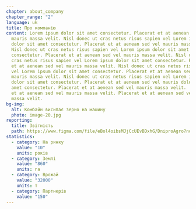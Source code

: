 ```yaml
---
chapter: about_company
chapter_range: "2"
language: uk
title: Про компанію
content: Lorem ipsum dolor sit amet consectetur. Placerat et at aenean sed vel
  mauris massa velit. Nisl donec ut cras netus risus sapien vel Lorem ipsum
  dolor sit amet consectetur. Placerat et at aenean sed vel mauris massa velit.
  Nisl donec ut cras netus risus sapien vel Lorem ipsum dolor sit amet
  consectetur. Placerat et at aenean sed vel mauris massa velit. Nisl donec ut
  cras netus risus sapien vel Lorem ipsum dolor sit amet consectetur. Placerat
  et at aenean sed vel mauris massa velit. Nisl donec ut cras netus risus sapien
  vel Lorem ipsum dolor sit amet consectetur. Placerat et at aenean sed vel
  mauris massa velit. Nisl donec ut cras netus risus sapien vel Lorem ipsum
  dolor sit amet consectetur. Placerat et at aenean sed vel mauris dolor sit
  amet consectetur. Placerat et at aenean sed vel mauris massa velit.  Placerat
  et at aenean sed vel mauris massa velit. Placerat et at aenean sed vel mauris
  massa velit.
bg-img:
  alt: Комбайн висипає зерно на машину
  photo: image-20.jpg
reporting:
  title: Звітність
  path: https://www.figma.com/file/eBol4oibsMJjCcUEvBDxhG/DniproAgro?node-id=0%3A1&t=vu7KqWZhmPt4LzVI-0
statistics:
  - category: На ринку
    value: "10"
    units: років
  - category: Землі
    value: "860"
    units: га
  - category: Врожай
    value: "32000"
    units: т
  - category: Партнерів
    value: "150"
---
```

